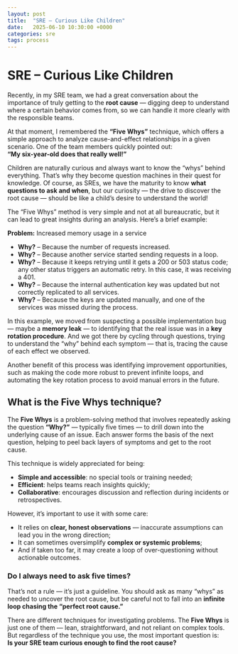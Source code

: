 ```yaml
---
layout: post
title:  "SRE – Curious Like Children"
date:   2025-06-10 10:30:00 +0000
categories: sre
tags: process
---
```


# SRE – Curious Like Children

Recently, in my SRE team, we had a great conversation about the importance of truly getting to the **root cause** — digging deep to understand where a certain behavior comes from, so we can handle it more clearly with the responsible teams.

At that moment, I remembered the **“Five Whys”** technique, which offers a simple approach to analyze cause-and-effect relationships in a given scenario. One of the team members quickly pointed out:  
**“My six-year-old does that really well!”**

Children are naturally curious and always want to know the “whys” behind everything. That’s why they become question machines in their quest for knowledge. Of course, as SREs, we have the maturity to know **what questions to ask and when**, but our curiosity — the drive to discover the root cause — should be like a child’s desire to understand the world!

The “Five Whys” method is very simple and not at all bureaucratic, but it can lead to great insights during an analysis. Here’s a brief example:

**Problem:** Increased memory usage in a service  
- **Why?** – Because the number of requests increased.  
- **Why?** – Because another service started sending requests in a loop.  
- **Why?** – Because it keeps retrying until it gets a 200 or 503 status code; any other status triggers an automatic retry. In this case, it was receiving a 401.  
- **Why?** – Because the internal authentication key was updated but not correctly replicated to all services.  
- **Why?** – Because the keys are updated manually, and one of the services was missed during the process.

In this example, we moved from suspecting a possible implementation bug — maybe a **memory leak** — to identifying that the real issue was in a **key rotation procedure**. And we got there by cycling through questions, trying to understand the “why” behind each symptom — that is, tracing the cause of each effect we observed.

Another benefit of this process was identifying improvement opportunities, such as making the code more robust to prevent infinite loops, and automating the key rotation process to avoid manual errors in the future.

## What is the Five Whys technique?

The **Five Whys** is a problem-solving method that involves repeatedly asking the question **“Why?”** — typically five times — to drill down into the underlying cause of an issue. Each answer forms the basis of the next question, helping to peel back layers of symptoms and get to the root cause.

This technique is widely appreciated for being:
- **Simple and accessible**: no special tools or training needed;
- **Efficient**: helps teams reach insights quickly;
- **Collaborative**: encourages discussion and reflection during incidents or retrospectives.

However, it’s important to use it with some care:
- It relies on **clear, honest observations** — inaccurate assumptions can lead you in the wrong direction;
- It can sometimes oversimplify **complex or systemic problems**;
- And if taken too far, it may create a loop of over-questioning without actionable outcomes.

### Do I always need to ask five times?

That’s not a rule — it’s just a guideline. You should ask as many “whys” as needed to uncover the root cause, but be careful not to fall into an **infinite loop chasing the “perfect root cause.”**

There are different techniques for investigating problems. The **Five Whys** is just one of them — lean, straightforward, and not reliant on complex tools. But regardless of the technique you use, the most important question is:  
**Is your SRE team curious enough to find the root cause?**